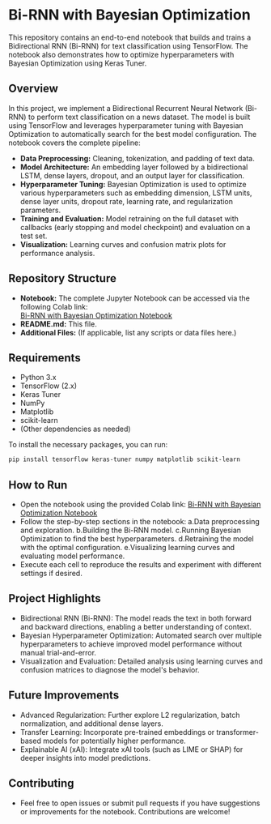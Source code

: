 # Bi-RNN with Bayesian Optimization

This repository contains an end-to-end notebook that builds and trains a Bidirectional RNN (Bi-RNN) for text classification using TensorFlow. The notebook also demonstrates how to optimize hyperparameters with Bayesian Optimization using Keras Tuner.

## Overview

In this project, we implement a Bidirectional Recurrent Neural Network (Bi-RNN) to perform text classification on a news dataset. The model is built using TensorFlow and leverages hyperparameter tuning with Bayesian Optimization to automatically search for the best model configuration. The notebook covers the complete pipeline:

- **Data Preprocessing:** Cleaning, tokenization, and padding of text data.
- **Model Architecture:** An embedding layer followed by a bidirectional LSTM, dense layers, dropout, and an output layer for classification.
- **Hyperparameter Tuning:** Bayesian Optimization is used to optimize various hyperparameters such as embedding dimension, LSTM units, dense layer units, dropout rate, learning rate, and regularization parameters.
- **Training and Evaluation:** Model retraining on the full dataset with callbacks (early stopping and model checkpoint) and evaluation on a test set.
- **Visualization:** Learning curves and confusion matrix plots for performance analysis.

## Repository Structure

- **Notebook:** The complete Jupyter Notebook can be accessed via the following Colab link:  
  [Bi-RNN with Bayesian Optimization Notebook](https://colab.research.google.com/drive/139Lkuis2fjmIJboeF0k02PC5JkfQ2yhG?usp=sharing)
- **README.md:** This file.
- **Additional Files:** (If applicable, list any scripts or data files here.)

## Requirements

- Python 3.x
- TensorFlow (2.x)
- Keras Tuner
- NumPy
- Matplotlib
- scikit-learn
- (Other dependencies as needed)

To install the necessary packages, you can run:

```bash
pip install tensorflow keras-tuner numpy matplotlib scikit-learn
```
## How to Run
- Open the notebook using the provided Colab link: [Bi-RNN with Bayesian Optimization Notebook](https://colab.research.google.com/drive/139Lkuis2fjmIJboeF0k02PC5JkfQ2yhG?usp=sharing)
- Follow the step-by-step sections in the notebook:
  a.Data preprocessing and exploration.
  b.Building the Bi-RNN model.
  c.Running Bayesian Optimization to find the best hyperparameters.
  d.Retraining the model with the optimal configuration.
  e.Visualizing learning curves and evaluating model performance.
- Execute each cell to reproduce the results and experiment with different settings if desired.

## Project Highlights
- Bidirectional RNN (Bi-RNN): The model reads the text in both forward and backward directions, enabling a better understanding of context.
- Bayesian Hyperparameter Optimization: Automated search over multiple hyperparameters to achieve improved model performance without manual trial-and-error.
- Visualization and Evaluation: Detailed analysis using learning curves and confusion matrices to diagnose the model's behavior.
  
## Future Improvements
- Advanced Regularization: Further explore L2 regularization, batch normalization, and additional dense layers.
- Transfer Learning: Incorporate pre-trained embeddings or transformer-based models for potentially higher performance.
- Explainable AI (xAI): Integrate xAI tools (such as LIME or SHAP) for deeper insights into model predictions.

## Contributing
- Feel free to open issues or submit pull requests if you have suggestions or improvements for the notebook. Contributions are welcome!

